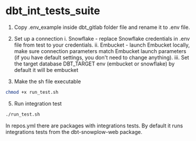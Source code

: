 # dbt_int_tests_suite


1. Copy .env_example inside dbt_gitlab folder file and rename it to .env file.

2. Set up a connection
	i. Snowflake - replace Snowflake credentials in .env file from test to your credentials.
	ii. Embucket - launch Embucket locally, make sure connection parameters match Embucket launch parameters (if 	  you have default settings, you don't need to change anything).
	iii. Set the target database DBT_TARGET env (embucket or snowflake) by default it will be embucket

3. Make the sh file executable
```sh
chmod +x run_test.sh
```

5. Run integration test
```sh
./run_test.sh
```

In repos.yml there are packages with integrations tests. By default it runs integrations tests from the dbt-snowplow-web package.